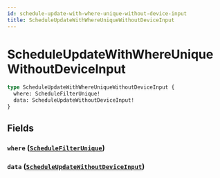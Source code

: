 ```yaml
---
id: schedule-update-with-where-unique-without-device-input
title: ScheduleUpdateWithWhereUniqueWithoutDeviceInput
---
```


 # ScheduleUpdateWithWhereUniqueWithoutDeviceInput





```graphql
type ScheduleUpdateWithWhereUniqueWithoutDeviceInput {
  where: ScheduleFilterUnique!
  data: ScheduleUpdateWithoutDeviceInput!
}
```


## Fields

### `where` ([`ScheduleFilterUnique`](/inputs/schedule-filter-unique))




### `data` ([`ScheduleUpdateWithoutDeviceInput`](/inputs/schedule-update-without-device-input))






